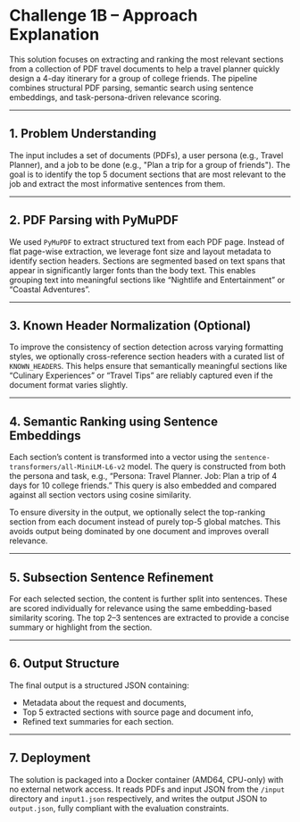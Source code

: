 # Challenge 1B – Approach Explanation

This solution focuses on extracting and ranking the most relevant sections from a collection of PDF travel documents to help a travel planner quickly design a 4-day itinerary for a group of college friends. The pipeline combines structural PDF parsing, semantic search using sentence embeddings, and task-persona-driven relevance scoring.

---

## 1. Problem Understanding

The input includes a set of documents (PDFs), a user persona (e.g., Travel Planner), and a job to be done (e.g., "Plan a trip for a group of friends"). The goal is to identify the top 5 document sections that are most relevant to the job and extract the most informative sentences from them.

---

## 2. PDF Parsing with PyMuPDF

We used `PyMuPDF` to extract structured text from each PDF page. Instead of flat page-wise extraction, we leverage font size and layout metadata to identify section headers. Sections are segmented based on text spans that appear in significantly larger fonts than the body text. This enables grouping text into meaningful sections like “Nightlife and Entertainment” or “Coastal Adventures”.

---

## 3. Known Header Normalization (Optional)

To improve the consistency of section detection across varying formatting styles, we optionally cross-reference section headers with a curated list of `KNOWN_HEADERS`. This helps ensure that semantically meaningful sections like “Culinary Experiences” or “Travel Tips” are reliably captured even if the document format varies slightly.

---

## 4. Semantic Ranking using Sentence Embeddings

Each section’s content is transformed into a vector using the `sentence-transformers/all-MiniLM-L6-v2` model. The query is constructed from both the persona and task, e.g., “Persona: Travel Planner. Job: Plan a trip of 4 days for 10 college friends.” This query is also embedded and compared against all section vectors using cosine similarity.

To ensure diversity in the output, we optionally select the top-ranking section from each document instead of purely top-5 global matches. This avoids output being dominated by one document and improves overall relevance.

---

## 5. Subsection Sentence Refinement

For each selected section, the content is further split into sentences. These are scored individually for relevance using the same embedding-based similarity scoring. The top 2–3 sentences are extracted to provide a concise summary or highlight from the section.

---

## 6. Output Structure

The final output is a structured JSON containing:

- Metadata about the request and documents,
- Top 5 extracted sections with source page and document info,
- Refined text summaries for each section.

---

## 7. Deployment

The solution is packaged into a Docker container (AMD64, CPU-only) with no external network access. It reads PDFs and input JSON from the `/input` directory and `input1.json` respectively, and writes the output JSON to `output.json`, fully compliant with the evaluation constraints.
